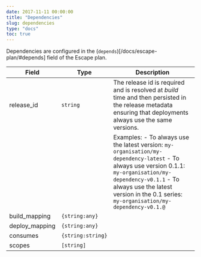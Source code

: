 ```yaml
---
date: 2017-11-11 00:00:00
title: "Dependencies"
slug: dependencies
type: "docs"
toc: true
---
```


Dependencies are configured in the (`depends`)[/docs/escape-plan/#depends]
field of the Escape plan.


Field | Type | Description
------|------|-------------
|release_id|`string`|The release id is required and is resolved at *build* time and then persisted in the release metadata ensuring that deployments always use the same versions. 
|||Examples: - To always use the latest version: `my-organisation/my-dependency-latest` - To always use version 0.1.1: `my-organisation/my-dependency-v0.1.1` - To always use the latest version in the 0.1 series: `my-organisation/my-dependency-v0.1.@` 
|build_mapping|`{string:any}`|
|deploy_mapping|`{string:any}`|
|consumes|`{string:string}`|
|scopes|`[string]`|

